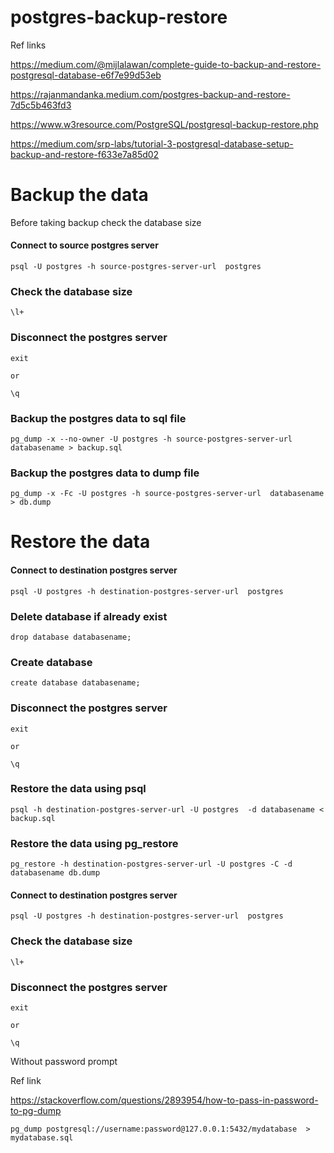 # postgres-backup-restore

Ref links

https://medium.com/@mijlalawan/complete-guide-to-backup-and-restore-postgresql-database-e6f7e99d53eb

https://rajanmandanka.medium.com/postgres-backup-and-restore-7d5c5b463fd3

https://www.w3resource.com/PostgreSQL/postgresql-backup-restore.php

https://medium.com/srp-labs/tutorial-3-postgresql-database-setup-backup-and-restore-f633e7a85d02


# Backup the data

Before taking backup check the database size

#### Connect to source postgres server
```
psql -U postgres -h source-postgres-server-url  postgres 
```
### Check the database size
```
\l+
```

### Disconnect the postgres server
```
exit

or 

\q

```

### Backup the postgres data to sql file

```
pg_dump -x --no-owner -U postgres -h source-postgres-server-url  databasename > backup.sql
```

### Backup the postgres data to dump file

```
pg_dump -x -Fc -U postgres -h source-postgres-server-url  databasename > db.dump
```

# Restore the data

#### Connect to destination postgres server

```
psql -U postgres -h destination-postgres-server-url  postgres 
```

### Delete database if already exist

```
drop database databasename;
```

### Create database

```
create database databasename;
```
### Disconnect the postgres server
```
exit

or 

\q

```

### Restore the data using psql

```
psql -h destination-postgres-server-url -U postgres  -d databasename < backup.sql
```

### Restore the data using pg_restore
```
pg_restore -h destination-postgres-server-url -U postgres -C -d databasename db.dump
```

#### Connect to destination postgres server

```
psql -U postgres -h destination-postgres-server-url  postgres 
```
### Check the database size
```
\l+
```

### Disconnect the postgres server
```
exit

or 

\q

```



Without password prompt

Ref link

https://stackoverflow.com/questions/2893954/how-to-pass-in-password-to-pg-dump

```
pg_dump postgresql://username:password@127.0.0.1:5432/mydatabase  > mydatabase.sql
```

